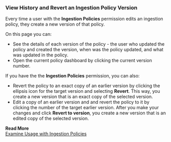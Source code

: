 ### View History and Revert an Ingestion Policy Version
Every time a user with the **Ingestion Policies** permission edits an ingestion policy, they create a new version of that policy.

On this page you can:

* See the details of each version of the policy - the user who updated the policy and created the version, when was the policy updated, and what was updated in the policy.
* Open the current policy dashboard by clicking the current version number.

If you have the the **Ingestion Policies** permission, you can also:

* Revert the policy to an exact copy of an earlier version by clicking the ellipsis icon for the target version and selecting **Revert**. This way, you create a new version that is an exact copy of the selected version.
* Edit a copy of an earlier version and and revert the policy to it by clicking the number of the target earlier version. After you make your changes and click **Revert to version**, you create a new version that is an edited copy of the selected version.

**Read More**<br/>
[Examine Usage with Ingestion Policies](https://docs.wavefront.com/ingestion_policies.html)
